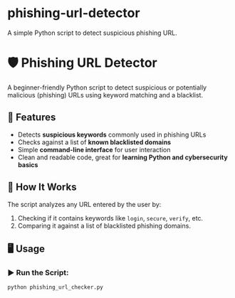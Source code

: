 # phishing-url-detector
A simple Python script to detect suspicious phishing URL.
# 🛡️ Phishing URL Detector

A beginner-friendly Python script to detect suspicious or potentially malicious (phishing) URLs using keyword matching and a blacklist.

## 🚀 Features

- Detects **suspicious keywords** commonly used in phishing URLs
- Checks against a list of **known blacklisted domains**
- Simple **command-line interface** for user interaction
- Clean and readable code, great for **learning Python and cybersecurity basics**

## 🧠 How It Works

The script analyzes any URL entered by the user by:
1. Checking if it contains keywords like `login`, `secure`, `verify`, etc.
2. Comparing it against a list of blacklisted phishing domains.

## 🖥️ Usage

### ▶️ Run the Script:

```bash
python phishing_url_checker.py

